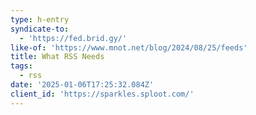 ```yaml
---
type: h-entry
syndicate-to:
  - 'https://fed.brid.gy/'
like-of: 'https://www.mnot.net/blog/2024/08/25/feeds'
title: What RSS Needs
tags:
  - rss
date: '2025-01-06T17:25:32.084Z'
client_id: 'https://sparkles.sploot.com/'
---
```


